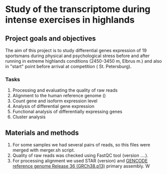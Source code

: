 # Study of the transcriptome during intense exercises in highlands 

## Project goals and objectives

The aim of this project is to study differential genes expression of 19 sportsmans during physical and psychological stress before and after running in extreme highlands conditions (2450-3450 m, Elbrus m.) and also in "start" point before arrival at competition (
St. Petersburg).

### Tasks

1. Processing and evaluating the quality of raw reads
2. Alignment to the human reference genome ()
3. Count gene and isoform expression level
4. Analysis of differential gene expression
5. Functional analysis of differentially expressing genes
6. Сluster analysis

## Materials and methods

1. For some samples we had several pairs of reads, so this files were merged with merger.sh script.
2. Quality of raw reads was checked using FastQC tool (version ....).
3. For processing alignment we used STAR (version) and [GENCODE reference genome Release 36 (GRCh38.p13)](https://www.gencodegenes.org/human/) primary assembly. 
W

